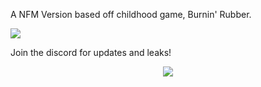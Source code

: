 A NFM Version based off childhood game, Burnin' Rubber.

<img src="https://i.imgur.com/RjGFIkw.png"/>




Join the discord for updates and leaks!
<p align="center">
 <a href="https://discord.gg/vSJ4XV2Nxd" target"blank_"><img src="https://img.shields.io/discord/815419423564759040?color=%237289da&label=Invite&logo=discord&logoColor=%237289da&style=flat-square"></a>
  

